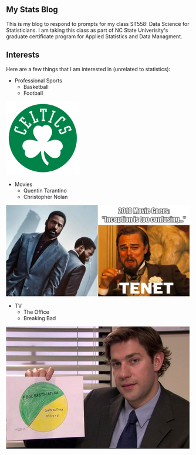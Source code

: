 ## My Stats Blog
This is my blog to respond to prompts for my class ST558: Data Science for Statisticians. I am taking this class as part of NC State Univerisity's graduate certificate program for Applied Statistics and Data Managment.

## Interests
Here are a few things that I am interested in (unrelated to statistics):

* Professional Sports  
    + Basketball  
    + Football  
<img src="Celtics.png" width="200"/>
  
* Movies
    + Quentin Tarantino  
    + Christopher Nolan
<img src="Tenet_Meme.png" width="500"/> 
  
* TV  
    + The Office  
    + Breaking Bad
<img src="The_Office.jpg" width="500"/>
  
 
